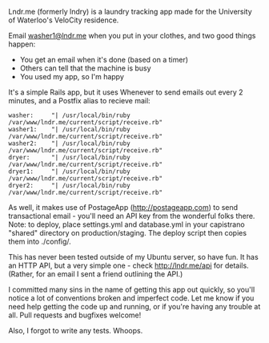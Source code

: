 Lndr.me (formerly lndry) is a laundry tracking app made for the University of Waterloo's VeloCity residence.

Email washer1@lndr.me when you put in your clothes, and two good things happen:
  - You get an email when it's done (based on a timer)
  - Others can tell that the machine is busy
  - You used my app, so I'm happy

It's a simple Rails app, but it uses Whenever to send emails out every 2 minutes, and a Postfix alias to recieve mail:

    washer:		"| /usr/local/bin/ruby /var/www/lndr.me/current/script/receive.rb"
    washer1:	"| /usr/local/bin/ruby /var/www/lndr.me/current/script/receive.rb"
    washer2:	"| /usr/local/bin/ruby /var/www/lndr.me/current/script/receive.rb"
    dryer:		"| /usr/local/bin/ruby /var/www/lndr.me/current/script/receive.rb"
    dryer1:		"| /usr/local/bin/ruby /var/www/lndr.me/current/script/receive.rb"
    dryer2:		"| /usr/local/bin/ruby /var/www/lndr.me/current/script/receive.rb"

As well, it makes use of PostageApp (http://postageapp.com) to send transactional email - you'll need an API key from the wonderful folks there.
Note: to deploy, place settings.yml and database.yml in your capistrano "shared" directory on production/staging. The deploy script then copies them into ./config/.

This has never been tested outside of my Ubuntu server, so have fun.
It has an HTTP API, but a very simple one - check http://lndr.me/api for details. (Rather, for an email I sent a friend outlining the API.)

I committed many sins in the name of getting this app out quickly, so you'll notice a lot of conventions broken and imperfect code.
Let me know if you need help getting the code up and running, or if you're having any trouble at all.
Pull requests and bugfixes welcome!

Also, I forgot to write any tests. Whoops.
